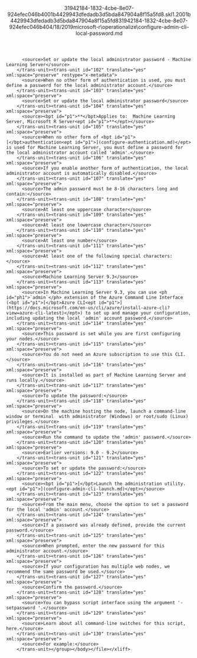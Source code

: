 <?xml version="1.0"?><xliff version="1.2" xmlns="urn:oasis:names:tc:xliff:document:1.2" xmlns:xsi="http://www.w3.org/2001/XMLSchema-instance" xsi:schemaLocation="urn:oasis:names:tc:xliff:document:1.2 xliff-core-1.2-transitional.xsd"><file datatype="xml" original="configure-admin-cli-local-password.md" source-language="en-US" target-language="en-US"><header><tool tool-id="mdxliff" tool-name="mdxliff" tool-version="1.0-d1654b2" tool-company="Microsoft" /><xliffext:skl_file_name xmlns:xliffext="urn:microsoft:content:schema:xliffextensions">31942184-1832-4cbe-8e07-924efec046b4001b4429943dfedadb3d5bda847904a8f15a5fd8.skl</xliffext:skl_file_name><xliffext:version xmlns:xliffext="urn:microsoft:content:schema:xliffextensions">1.2</xliffext:version><xliffext:ms.openlocfilehash xmlns:xliffext="urn:microsoft:content:schema:xliffextensions">001b4429943dfedadb3d5bda847904a8f15a5fd8</xliffext:ms.openlocfilehash><xliffext:ms.sourcegitcommit xmlns:xliffext="urn:microsoft:content:schema:xliffextensions">31942184-1832-4cbe-8e07-924efec046b4</xliffext:ms.sourcegitcommit><xliffext:ms.lasthandoff xmlns:xliffext="urn:microsoft:content:schema:xliffextensions">04/18/2019</xliffext:ms.lasthandoff><xliffext:ms.openlocfilepath xmlns:xliffext="urn:microsoft:content:schema:xliffextensions">microsoft-r\operationalize\configure-admin-cli-local-password.md</xliffext:ms.openlocfilepath></header><body><group id="content" extype="content"><trans-unit id="101" translate="yes" xml:space="preserve" restype="x-metadata">
          <source>Set or update the local administrator password - Machine Learning Server</source>
        </trans-unit><trans-unit id="102" translate="yes" xml:space="preserve" restype="x-metadata">
          <source>When no other form of authentication is used, you must define a password for the local administrator account.</source>
        </trans-unit><trans-unit id="103" translate="yes" xml:space="preserve">
          <source>Set or update the local administrator password</source>
        </trans-unit><trans-unit id="104" translate="yes" xml:space="preserve">
          <source><bpt id="p1">**</bpt>Applies to:  Machine Learning Server, Microsoft R Server<ept id="p1">**</ept></source>
        </trans-unit><trans-unit id="105" translate="yes" xml:space="preserve">
          <source>When no other form of <bpt id="p1">[</bpt>authentication<ept id="p1">](configure-authentication.md)</ept> is used for Machine Learning Server, you must define a password for the local administrator account called 'admin'.</source>
        </trans-unit><trans-unit id="106" translate="yes" xml:space="preserve">
          <source>If you enable another form of authentication, the local administrator account is automatically disabled.</source>
        </trans-unit><trans-unit id="107" translate="yes" xml:space="preserve">
          <source>The admin password must be 8-16 characters long and contain:</source>
        </trans-unit><trans-unit id="108" translate="yes" xml:space="preserve">
          <source>At least one uppercase character</source>
        </trans-unit><trans-unit id="109" translate="yes" xml:space="preserve">
          <source>At least one lowercase character</source>
        </trans-unit><trans-unit id="110" translate="yes" xml:space="preserve">
          <source>At least one number</source>
        </trans-unit><trans-unit id="111" translate="yes" xml:space="preserve">
          <source>At least one of the following special characters:</source>
        </trans-unit><trans-unit id="112" translate="yes" xml:space="preserve">
          <source>Machine Learning Server 9.3</source>
        </trans-unit><trans-unit id="113" translate="yes" xml:space="preserve">
          <source>In Machine Learning Server 9.3, you can use <ph id="ph1">`admin`</ph> extension of the Azure Command Line Interface (<bpt id="p1">[</bpt>Azure CLI<ept id="p1">](https://docs.microsoft.com/en-us/cli/azure/install-azure-cli?view=azure-cli-latest)</ept>) to set up and manage your configuration, including updating the local 'admin' account password.</source>
        </trans-unit><trans-unit id="114" translate="yes" xml:space="preserve">
          <source>This password is set while you are first configuring your nodes.</source>
        </trans-unit><trans-unit id="115" translate="yes" xml:space="preserve">
          <source>You do not need an Azure subscription to use this CLI.</source>
        </trans-unit><trans-unit id="116" translate="yes" xml:space="preserve">
          <source>It is installed as part of Machine Learning Server and runs locally.</source>
        </trans-unit><trans-unit id="117" translate="yes" xml:space="preserve">
          <source>To update the password:</source>
        </trans-unit><trans-unit id="118" translate="yes" xml:space="preserve">
          <source>On the machine hosting the node, launch a command-line window or terminal  with administrator (Windows) or root/sudo (Linux) privileges.</source>
        </trans-unit><trans-unit id="119" translate="yes" xml:space="preserve">
          <source>Run the command to update the 'admin' password.</source>
        </trans-unit><trans-unit id="120" translate="yes" xml:space="preserve">
          <source>Earlier versions: 9.0 - 9.2</source>
        </trans-unit><trans-unit id="121" translate="yes" xml:space="preserve">
          <source>To set or update the password:</source>
        </trans-unit><trans-unit id="122" translate="yes" xml:space="preserve">
          <source><bpt id="p1">[</bpt>Launch the administration utility.<ept id="p1">](configure-admin-cli-launch.md)</ept></source>
        </trans-unit><trans-unit id="123" translate="yes" xml:space="preserve">
          <source>From the main menu, choose the option to set a password for the local 'admin' account.</source>
        </trans-unit><trans-unit id="124" translate="yes" xml:space="preserve">
          <source>If a password was already defined, provide the current password.</source>
        </trans-unit><trans-unit id="125" translate="yes" xml:space="preserve">
          <source>When prompted, enter the new password for this administrator account.</source>
        </trans-unit><trans-unit id="126" translate="yes" xml:space="preserve">
          <source>If your configuration has multiple web nodes, we recommend the same password be used.</source>
        </trans-unit><trans-unit id="127" translate="yes" xml:space="preserve">
          <source>Confirm the password.</source>
        </trans-unit><trans-unit id="128" translate="yes" xml:space="preserve">
          <source>You can bypass script interface using the argument '-setpassword '.</source>
        </trans-unit><trans-unit id="129" translate="yes" xml:space="preserve">
          <source>Learn about all command-line switches for this script, here.</source>
        </trans-unit><trans-unit id="130" translate="yes" xml:space="preserve">
          <source>For example:</source>
        </trans-unit></group></body></file></xliff>